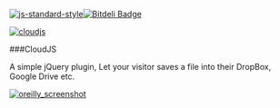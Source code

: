 [![js-standard-style](https://img.shields.io/badge/code%20style-standard-brightgreen.svg?style=flat)](https://github.com/feross/standard)[![Bitdeli Badge](https://d2weczhvl823v0.cloudfront.net/webmechanicx/cloudjs/trend.png)](https://bitdeli.com/free "Bitdeli Badge")

[![cloudjs](https://cloud.githubusercontent.com/assets/7023876/12836758/dd807a2a-cbe5-11e5-8a7b-e28a8d5544ea.png)](https://webmechanicx.github.io/CloudJS/)


###CloudJS

A simple jQuery plugin, Let your visitor saves a file into their DropBox, Google Drive etc.


[![oreilly_screenshot](https://cloud.githubusercontent.com/assets/7023876/12835170/03d9f920-cbd8-11e5-861c-b255209cdb2c.jpg)](http://www.oreilly.com)


